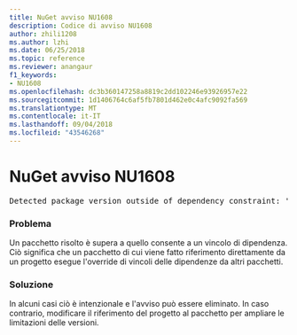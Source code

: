 ```yaml
---
title: NuGet avviso NU1608
description: Codice di avviso NU1608
author: zhili1208
ms.author: lzhi
ms.date: 06/25/2018
ms.topic: reference
ms.reviewer: anangaur
f1_keywords:
- NU1608
ms.openlocfilehash: dc3b360147258a8819c2dd102246e93926957e22
ms.sourcegitcommit: 1d1406764c6af5fb7801d462e0c4afc9092fa569
ms.translationtype: MT
ms.contentlocale: it-IT
ms.lasthandoff: 09/04/2018
ms.locfileid: "43546268"
---
```

# <a name="nuget-warning-nu1608"></a>NuGet avviso NU1608

<pre>Detected package version outside of dependency constraint: 'PackageA' 1.0.0 requires 'PackageB' (= 1.0.0) but version 'PackageB' 2.0.0 was resolved.</pre>

### <a name="issue"></a>Problema
Un pacchetto risolto è supera a quello consente a un vincolo di dipendenza. Ciò significa che un pacchetto di cui viene fatto riferimento direttamente da un progetto esegue l'override di vincoli delle dipendenze da altri pacchetti.

### <a name="solution"></a>Soluzione
In alcuni casi ciò è intenzionale e l'avviso può essere eliminato. In caso contrario, modificare il riferimento del progetto al pacchetto per ampliare le limitazioni delle versioni.